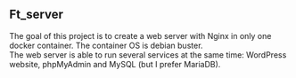 ## Ft_server

The goal of this project is to create a web server with Nginx in only one docker container. The
container OS is debian buster.<br> 
The web server is able to run several services at the same time: WordPress website, phpMyAdmin and MySQL (but I prefer MariaDB).
